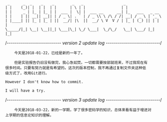      _      _  _    _    _        _   _                  _                 
    | |    (_)| |  | |  | |      | \ | |                | |                
    | |     _ | |_ | |_ | |  ___ |  \| |  ___ __      __| |_   ___   _ __  
    | |    | || __|| __|| | / _ \| . ` | / _ \\ \ /\ / /| __| / _ \ | '_ \ 
    | |____| || |_ | |_ | ||  __/| |\  ||  __/ \ V  V / | |_ | (_) || | | |
    \_____/|_| \__| \__||_| \___|\_| \_/ \___|  \_/\_/   \__| \___/ |_| |_|

/*--------------------------- version 2 update log ---------------------------*/

        今天是2018-01-22，已经是新的一年了。

        但是实验报告仍旧没有做完，我心急如焚。一切都需要按部就班来，不过我现在有
    很多时间。只要有努力就是有希望的。这次的版本控制，我不再通过复制文件夹这种低
    级方式了，改用Git进行。

    However I don't know how to commit.

    I will have a try.

/*--------------------------- version 3 update log ---------------------------*/

        今天是2018-03-22，新的一学期，学了很多密码学的知识，总体来看有益于增进对
    上学期的信息论知识的理解。